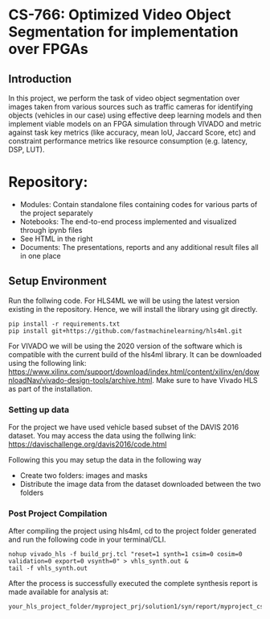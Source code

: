 # CS-766: Optimized Video Object Segmentation for implementation over FPGAs

## Introduction

In this project, we perform the task of video object segmentation over images taken from various sources such as traffic cameras for identifying objects (vehicles in our case) using effective deep learning models and then implement viable models on an FPGA simulation through VIVADO and metric against task key metrics (like accuracy, mean IoU, Jaccard Score, etc) and constraint performance metrics like resource consumption (e.g. latency, DSP, LUT).

# Repository:
- Modules: Contain standalone files containing codes for various parts of the project separately
- Notebooks: The end-to-end process implemented and visualized through ipynb files
- See HTML in the right
- Documents: The presentations, reports and any additional result files all in one place

## Setup Environment

Run the follwing code. For HLS4ML we will be using the latest version existing in the repository. Hence, we will install the library using git directly.

``` 
pip install -r requirements.txt
pip install git+https://github.com/fastmachinelearning/hls4ml.git
```

For VIVADO we will be using the 2020 version of the software which is compatible with the current build of the hls4ml library. It can be downloaded using the following link: https://www.xilinx.com/support/download/index.html/content/xilinx/en/downloadNav/vivado-design-tools/archive.html. Make sure to have Vivado HLS as part of the installation.

### Setting up data
For the project we have used vehicle based subset of the DAVIS 2016 dataset. You may access the data using the follwing link: https://davischallenge.org/davis2016/code.html

Following this you may setup the data in the following way
- Create two folders: images and masks
- Distribute the image data from the dataset downloaded between the two folders

### Post Project Compilation

After compiling the project using hls4ml, cd to the project folder generated and run the following code in your terminal/CLI.

``` 
nohup vivado_hls -f build_prj.tcl "reset=1 synth=1 csim=0 cosim=0 validation=0 export=0 vsynth=0" > vhls_synth.out &
tail -f vhls_synth.out
``` 

After the process is successfully executed the complete synthesis report is made available for analysis at:

``` 
your_hls_project_folder/myproject_prj/solution1/syn/report/myproject_csynth.rpt
``` 